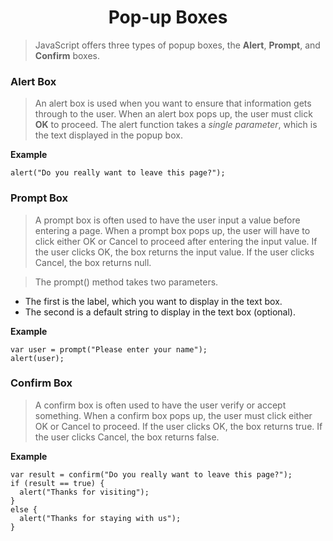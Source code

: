 <h1 align="center"> Pop-up Boxes</h1>

>JavaScript offers three types of popup boxes, the **Alert**, **Prompt**, and **Confirm** boxes.

### Alert Box

>An alert box is used when you want to ensure that information gets through to the user.
When an alert box pops up, the user must click **OK** to proceed.
The alert function takes a _single parameter_, which is the text displayed in the popup box.

**Example**

```
alert("Do you really want to leave this page?");
```

### Prompt Box

>A prompt box is often used to have the user input a value before entering a page.
When a prompt box pops up, the user will have to click either OK or Cancel to proceed after entering the input value.
If the user clicks OK, the box returns the input value. If the user clicks Cancel, the box returns null.

>The prompt() method takes two parameters.
- The first is the label, which you want to display in the text box.
- The second is a default string to display in the text box (optional).

**Example**

```
var user = prompt("Please enter your name");
alert(user);
```

### Confirm Box

>A confirm box is often used to have the user verify or accept something.
When a confirm box pops up, the user must click either OK or Cancel to proceed.
If the user clicks OK, the box returns true. If the user clicks Cancel, the box returns false.

**Example**

```
var result = confirm("Do you really want to leave this page?");
if (result == true) {
  alert("Thanks for visiting");
}
else {
  alert("Thanks for staying with us");
}
```
